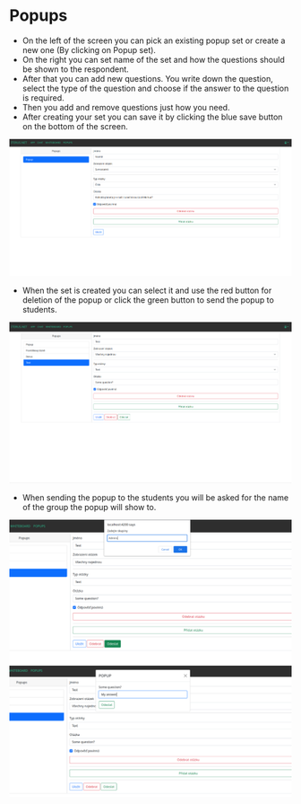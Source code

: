 # Popups
- On the left of the screen you can pick an existing popup set or create a new one (By clicking on Popup set).
- On the right you can set name of the set and how the questions should be shown to the respondent.
- After that you can add new questions. You write down the question, select the type of the question and choose if the answer to the question is required.
- Then you add and remove questions just how you need.
- After creating your set you can save it by clicking the blue save button on the bottom of the screen.

![Image title](../images/popsetting.png)

- When the set is created you can select it and use the red button for deletion of the popup or click the green button to send the popup to students.

![Image title](../images/popcreated.png)

- When sending the popup to the students you will be asked for the name of the group the popup will show to.

![Image title](../images/popsending.png)
![Image title](../images/popreceived.png)